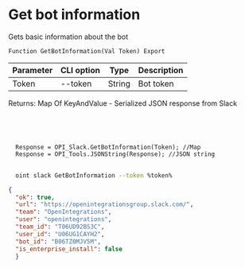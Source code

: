 ﻿---
sidebar_position: 1
---

# Get bot information
 Gets basic information about the bot



`Function GetBotInformation(Val Token) Export`

  | Parameter | CLI option | Type | Description |
  |-|-|-|-|
  | Token | --token | String | Bot token |

  
  Returns:  Map Of KeyAndValue - Serialized JSON response from Slack

<br/>




```bsl title="Code example"
  
  
  Response = OPI_Slack.GetBotInformation(Token); //Map
  Response = OPI_Tools.JSONString(Response); //JSON string
```



```sh title="CLI command example"
    
  oint slack GetBotInformation --token %token%

```

```json title="Result"
{
  "ok": true,
  "url": "https://openintegrationsgroup.slack.com/",
  "team": "OpenIntegrations",
  "user": "openintegrations",
  "team_id": "T06UD92BS3C",
  "user_id": "U06UG1CAYH2",
  "bot_id": "B06TZ0MJV5M",
  "is_enterprise_install": false
  }
```

